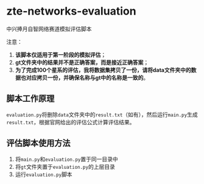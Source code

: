 # zte-networks-evaluation
中兴捧月自智网络赛道模拟评估脚本



注意：

1. **该脚本仅适用于第一阶段的模拟评估**；
2. **gt文件夹中的结果并不是正确答案，而是接近正确答案**；
3. **为了完成100个星系的评估，我将数据集拷贝了一份，请将data文件夹中的数据也对应拷贝一份，并确保名称与gt中的名称是一致的**。



## 脚本工作原理

`evaluation.py`将删除`data`文件夹中的`result.txt`（如有），然后运行`main.py`生成`result.txt`，根据官网给出的评估公式计算评估结果。



## 评估脚本使用方法

1. 将`main.py`和`evaluation.py`置于同一目录中
2. 将`gt`文件夹置于`evaluation.py`的上层目录
3. 运行`evaluation.py`脚本


